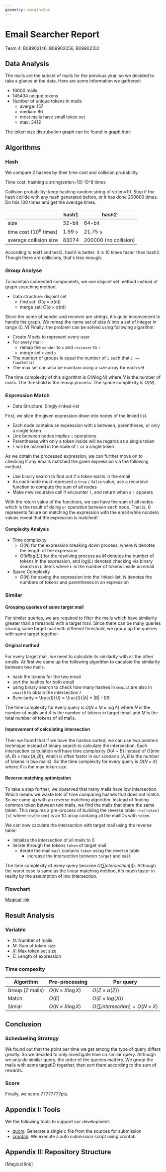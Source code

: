 ```yaml
---
geometry: margin=2cm
---
```


# Email Searcher Report

Team 4: B08902146, B09902056, B09902102

## Data Analysis

The mails are the subset of mails for the previous year, so we decided to take a glance at the data. Here are some information we gathered:

- 10000 mails
- 145434 unique tokens
- Number of unique tokens in mails:
    - averge: 157
    - median: 86
    - most mails have small token set
    - max: 3412

The token size distrubution graph can be found in [graph.html]()

## Algorithms

### Hash
    
We compare 2 hashes by their time cost and collision probability.

Time cost: hashing a string(strlen=10) 10^8 times

Collision probability: keep hashing random string of strlen=10. Stop if the hash collide with any hash generated before, or it has done 200000 times. Do this 100 times and get the average times.

|                          | hash1  | hash2                 |
| ------------------------ | ------ | --------------------- |
| size                     | 32-bit | 64-bit                |
| time cost ($10^8$ times) | 1.99 s | 21.75 s               |
| average collision size   | 83074  | 200000 (no collision) |

According to test1 and test2, hash1 is better. It is 10 times faster than hash2. Though there are collisions, that's less enough.


### Group Analyse

To maintain connected components, we use disjoint set method instead of graph searching method.

- Data structure: disjoint set
    - find set: $O(q \times \alpha(n))$
    - merge set: $O(q \times \alpha(n))$

Since the name of sender and reciever are strings, it's quite inconvenient to handle the graph. We remap the name set of size $N$ into a set of integer in range $[0, N)$ Finally, the problem can be solved using following algorithm:

- Create $N$ sets to represent every user
- For every mail:
    - remap the `sender` to `s` and `reciever` to `r`
    - merge set `r` and `s`
- The number of groups is equal the number of `i` such that `i == findSet(i)`
- The max set can also be maintain using a size array for each set

The time complexity of this algorithm is $O(N \log N)$ where $N$ is the number of mails. The threshold is the remap process. The space complexity is $O(N)$.

### Expression Match


- Data Structure: Singly-linked-list

First, we slice the given expression down into nodes of the linked list.

- Each node contains an expression with `&` between, parentheses, or only a single token
- Link between nodes implies `|` operations
- Parentheses with only a token inside will be regards as a single token
- `!` will be marked in the node of `(` or a single token

As we obtain the processed expression, we can further move on to checking if any emails matched the given expression via the following method. 

- Use binary search to find out if a token exists in the email
- As each node must represent a `true` / `false` value, use a recursive function to compute the sum of all nodes
- Make new recursive call if encounter `(`, and return when a `)` appears
        
With the return value of the functions, we can have the sum of all nodes which is the result of doing `or` operation between each node. That is, $0$ represents failure on matching the expression with the email while nonzero values reveal that the expression is matched! 

#### Complexity Analysis

- Time complexity
    - $O(N)$ for the expression breaking down process, where $N$ denotes the length of the expression 
    - $O(Mlog(L))$ for the resolving process as $M$ denotes the number of tokens in the expression, and $log(L)$ denoted checking via binary search in $L$ items where $L$ is the number of tokens inside an email 
- Space Complexity
    - $O(N)$ for saving the expression into the linked-list, $N$ denotes the numbers of tokens and parentheses in an expression
        
### Similar

#### Grouping queries of same target mail

For similar queries, we are required to filter the mails which have similarity greater than a threshold with a target mail. Since there can be many queries sharing same target mail with different threshold, we group up the queries with same target together.

#### Original method

For every target mail, we need to calculate its similarity with all the other emails. At first we came up the following algorithm to caculate the similarity between two mails.

- hash the tokens for the two email
- sort the hashes for both email
- using binary search to check how many hashes in `emailA` are also in `emailB` to obtain the intersection $I$
- $similarity = \frac{I}{U} = \frac{I}{|A| + |B| - I}$

The time complexity for every query is $O(N \times M \times \log A)$ where $N$ is the number of mails and $A$ is the number of tokens in target email and $M$ is the total number of tokens of all mails.

#### Improvement of calculating intersection

Then we found that if we have the hashes sorted, we can use two pointers technique instead of binary search to calculate the intersection. Each intersection calculation will have time complexity $O(A + B)$ instead of $O(\min(A,B) \times \max(A,B))$, which is often faster in our scenario ($A, B$ is the number of tokens in two mails). So the time complexity for every query is $O(N \times X)$ where $X$ is the max token size.

#### Reverse matching optimization

To take a step further, we observed that many mails have low intersection. Which means we waste lots of time comparing hashes that does not match. So we came up with an reverse matching algorithm. Instead of finding common token between two mails, we find the mails that share the same token. This requires a pre-process of building the reverse table: `rev[token][x]` where `rev[token]` is an 1D array containg all the mailIDs with `token`.

We can now caculate the intersection with target mail using the reverse table:

- initialize the intersection of all mails to $0$
- iterate through the tokens `token` of target mail
    - iterate the mail `mail` contains `token` using the reverse table
        - increase the intersection between `target` and `mail`

The time complexity of every query become $O(\sum intersection[i])$. Although the worst case is same as the linear matching method, it's much faster in reality by the assumption of low intersection.

### Flowchart

[Magical link]()

## Result Analysis

### Variable

- $N$: Number of mails
- $M$: Sum of token size
- $X$: Max token set size
- $E$: Length of expression



### Time compexity

| Algorithm         | Pre-processing         | Per query                              |
| ----------------- | ---------------------- | -------------------------------------- |
| Group ($Z$ mails) | $O(N \times X \log X)$ | $O(Z \times \alpha(Z))$                |
| Match             | $O(E)$                 | $O(E \times log(X))$                                     |
| Simiar            | $O(N \times X \log X)$ | $O(\sum intersection) = O(N \times X)$ |



## Conclusion

### Schedueling Strategy

We found out that the point per time we get among the type of query differs greatly. So we decided to only investigate time on similar query. Although we only do similar query, the order of the queries matters. We group the mails with same targetID together, then sort them according to the sum of rewards.

### Score

Finally, we score 77777777pts.

## Appendix I: Tools

We the following tools to support our development:

- [quom](https://github.com/Viatorus/quom): Generate a single c file from the sources for submission
- [crontab](https://man7.org/linux/man-pages/man5/crontab.5.html): We execute a auto submission script using crontab

## Appendix II: Repository Structure

[Magical link]
